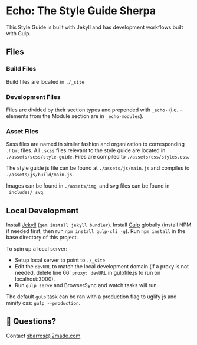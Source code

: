 # Echo: The Style Guide Sherpa
This Style Guide is built with Jekyll and has development workflows built with Gulp.


## Files

### Build Files
Build files are located in `./_site`

### Development Files
Files are divided by their section types and prepended with `_echo-` (i.e. - elements from the Module section are in `_echo-modules`).

### Asset Files
Sass files are named in similar fashion and organization to corresponding `.html` files. All `.scss` files relevant to the style guide are located in `./assets/scss/style-guide`. Files are compiled to `./assets/css/styles.css`.

The style guide js file can be found at `./assets/js/main.js` and compiles to `./assets/js/build/main.js`.

Images can be found in `./assets/img`, and svg files can be found in `_includes/_svg`.


## Local Development

Install [Jekyll](https://jekyllrb.com/) (`gem install jekyll bundler`). Install [Gulp](https://gulpjs.com/) globally (install NPM if needed first, then run `npm install gulp-cli -g`).
Run `npm install` in the base directory of this project.

To spin up a local server:
- Setup local server to point to `./_site`
- Edit the `devURL` to match the local development domain (if a proxy is not needed, delete line 66: `proxy: devURL` in gulpfile.js to run on localhost:3000).
- Run `gulp serve` and BrowserSync and watch tasks will run.

The default `gulp` task can be ran with a production flag to uglify js and minify css: `gulp --production`.

## 🍕 Questions?
Contact sbarros@j2made.com
